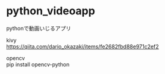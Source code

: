 # python_videoapp
pythonで動画いじるアプリ

kivy<br>
https://qiita.com/dario_okazaki/items/fe2682fbd88e971c2ef2

opencv<br>
pip install opencv-python
